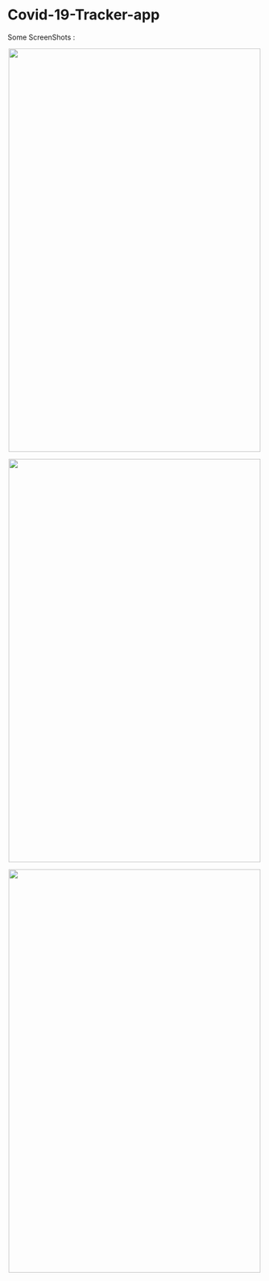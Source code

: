 # Covid-19-Tracker-app

Some ScreenShots :

<p align="center"><img src="https://user-images.githubusercontent.com/38532316/85216154-f41d7f80-b39e-11ea-959f-b72f5638e66d.jpg" width="500" height="800"</img></p>

<p align="center"><img src="https://user-images.githubusercontent.com/38532316/85216153-f089f880-b39e-11ea-9456-9b36c3937fa2.jpg" width="500" height="800"</img></p>

<p align="center"><img src="https://user-images.githubusercontent.com/38532316/85216151-ea941780-b39e-11ea-81f3-95ff8e7b1cd4.jpg" width="500" height="800"</img></p>
